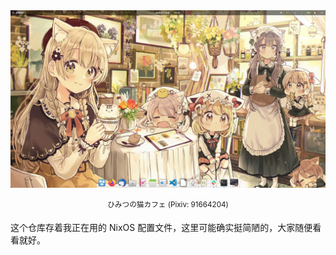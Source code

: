 <div align="center" width="100%">
  <a href="https://www.pixiv.net/artworks/91664204"><img src="screenshot.jpg"></a>
</div>
<p></p>

<div align="center" width="100%">
  <sup>ひみつの猫カフェ (Pixiv: 91664204)</sup>
</div>
<p></p>

这个仓库存着我正在用的 NixOS 配置文件，这里可能确实挺简陋的，大家随便看看就好。
